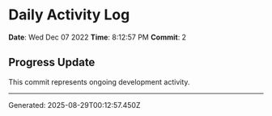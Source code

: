 # Daily Activity Log

**Date**: Wed Dec 07 2022
**Time**: 8:12:57 PM
**Commit**: 2

## Progress Update

This commit represents ongoing development activity.

---
Generated: 2025-08-29T00:12:57.450Z
